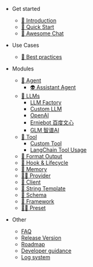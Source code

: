 - Get started
  - [:bookmark_tabs: Introduction](README.md)
  - [:bookmark: Quick Start](get_started/quick_start.md#quick-start)
  - [:bookmark_tabs: Awesome Chat](use_cases/chat_usage.md#chat)

- Use Cases
  - [🌟 Best practices](use_cases/intro.md#use-cases)
  

- Modules
  - [:robot: Agent](modules/agent.md#agent)
    - [:alien: Assistant Agent](modules/agents/assistant_agent_usage.md#assistant-agent)
  - [:notebook_with_decorative_cover: LLMs](modules/llm/llm.md#llm)
    - [ LLM Factory](modules/llm/llm-factory-usage.md#LLMFactory)
    - [Custom LLM](modules/llm/custom_llm.md#custom-llm)
    - [OpenAI](modules/llm/openai.md#openai)
    - [Erniebot 百度文心](modules/llm/erniebot.md#百度文心erniebot)
    - [GLM 智谱AI](modules/llm/zhipu.md#智谱系列模型)
  - [:toolbox: Tool](modules/tools/index#Tool)
    - [Custom Tool](modules/tools/custom_tool_usage.md#custom-tool)
    - [LangChain Tool Usage](modules/tools/langchain_tool_usage.md#langchain-tool-usage)
  - [🐠 Format Output](modules/formatter.md#简介)
  - [:probing_cane: Hook & Lifecycle](modules/hook.md#what-is-hook)
  - [:department_store: Memory](modules/memory.md#memory)
  - [:man_with_probing_cane: Provider](modules/provider.md#provider)
  - [:muscle: Client](modules/client.md#client)
  - [:helicopter: String Template](modules/other/string_template.md#string-template)
  - [🏫 Schema](modules/schema.md#Schema)
  - [:hiking_boot: Framework](modules/framework.md#framework)
  - [:man_in_tuxedo: Preset](modules/preset.md#preset-角色预设)

- Other 
  - [FAQ](other/faq.md)
  - [Release Version](other/update.md)
  - [Roadmap](other/plan.md)
  - [Developer guidance](other/contribution.md#contributing-to-promptulate)
  - [Log system](other/log_system.md#log-system)
